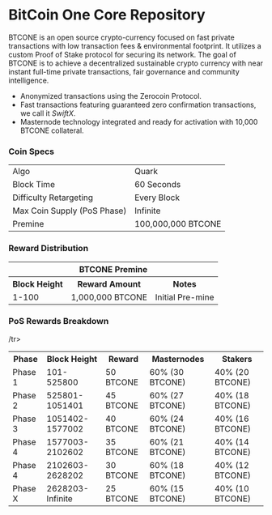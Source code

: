 BitCoin One Core Repository
=====================================

BTCONE is an open source crypto-currency focused on fast private transactions with low transaction fees & environmental footprint.  It utilizes a custom Proof of Stake protocol for securing its network. The goal of BTCONE is to achieve a decentralized sustainable crypto currency with near instant full-time private transactions, fair governance and community intelligence.
- Anonymized transactions using the Zerocoin Protocol.
- Fast transactions featuring guaranteed zero confirmation transactions, we call it _SwiftX_.
- Masternode technology integrated and ready for activation with 10,000 BTCONE collateral.

### Coin Specs
<table>
<tr><td>Algo</td><td>Quark</td></tr>
<tr><td>Block Time</td><td>60 Seconds</td></tr>
<tr><td>Difficulty Retargeting</td><td>Every Block</td></tr>
<tr><td>Max Coin Supply (PoS Phase)</td><td>Infinite</td></tr>
<tr><td>Premine</td><td>100,000,000 BTCONE</td></tr>
</table>

### Reward Distribution

<table>
<th colspan=4>BTCONE Premine</th>
<tr><th>Block Height</th><th>Reward Amount</th><th>Notes</th></tr>
<tr><td>1-100</td><td>1,000,000 BTCONE</td><td>Initial Pre-mine</td></tr>
</table>

### PoS Rewards Breakdown

<table>
<th>Phase</th><th>Block Height</th><th>Reward</th><th>Masternodes</th><th>Stakers</th>
<tr><td>Phase 1</td><td>101-525800</td><td>50 BTCONE</td><td>60% (30 BTCONE)</td><td>40% (20 BTCONE)</td></tr>
<tr><td>Phase 2</td><td>525801-1051401</td><td>45 BTCONE</td><td>60% (27 BTCONE)</td><td>40% (18 BTCONE)</td></tr>
<tr><td>Phase 3</td><td>1051402-1577002</td><td>40 BTCONE</td><td>60% (24 BTCONE)</td><td>40% (16 BTCONE)</td>/tr>
<tr><td>Phase 4</td><td>1577003-2102602</td><td>35 BTCONE</td><td>60% (21 BTCONE)</td><td>40% (14 BTCONE)</td></tr>
<tr><td>Phase 4</td><td>2102603-2628202</td><td>30 BTCONE</td><td>60% (18 BTCONE)</td><td>40% (12 BTCONE)</td></tr>
<tr><td>Phase X</td><td>2628203-Infinite</td><td>25 BTCONE</td><td>60% (15 BTCONE)</td><td>40% (10 BTCONE)</td></tr>
</table>
